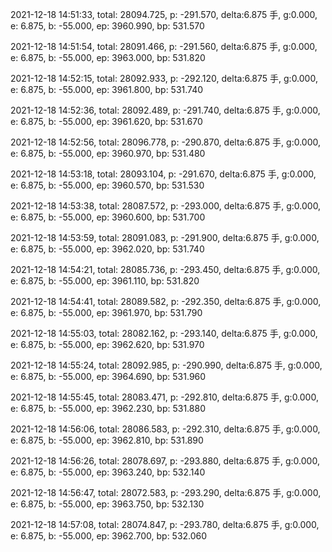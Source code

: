 2021-12-18 14:51:33, total: 28094.725, p: -291.570, delta:6.875 手, g:0.000, e: 6.875, b: -55.000, ep: 3960.990, bp: 531.570

2021-12-18 14:51:54, total: 28091.466, p: -291.560, delta:6.875 手, g:0.000, e: 6.875, b: -55.000, ep: 3963.000, bp: 531.820

2021-12-18 14:52:15, total: 28092.933, p: -292.120, delta:6.875 手, g:0.000, e: 6.875, b: -55.000, ep: 3961.800, bp: 531.740

2021-12-18 14:52:36, total: 28092.489, p: -291.740, delta:6.875 手, g:0.000, e: 6.875, b: -55.000, ep: 3961.620, bp: 531.670

2021-12-18 14:52:56, total: 28096.778, p: -290.870, delta:6.875 手, g:0.000, e: 6.875, b: -55.000, ep: 3960.970, bp: 531.480

2021-12-18 14:53:18, total: 28093.104, p: -291.670, delta:6.875 手, g:0.000, e: 6.875, b: -55.000, ep: 3960.570, bp: 531.530

2021-12-18 14:53:38, total: 28087.572, p: -293.000, delta:6.875 手, g:0.000, e: 6.875, b: -55.000, ep: 3960.600, bp: 531.700

2021-12-18 14:53:59, total: 28091.083, p: -291.900, delta:6.875 手, g:0.000, e: 6.875, b: -55.000, ep: 3962.020, bp: 531.740

2021-12-18 14:54:21, total: 28085.736, p: -293.450, delta:6.875 手, g:0.000, e: 6.875, b: -55.000, ep: 3961.110, bp: 531.820

2021-12-18 14:54:41, total: 28089.582, p: -292.350, delta:6.875 手, g:0.000, e: 6.875, b: -55.000, ep: 3961.970, bp: 531.790

2021-12-18 14:55:03, total: 28082.162, p: -293.140, delta:6.875 手, g:0.000, e: 6.875, b: -55.000, ep: 3962.620, bp: 531.970

2021-12-18 14:55:24, total: 28092.985, p: -290.990, delta:6.875 手, g:0.000, e: 6.875, b: -55.000, ep: 3964.690, bp: 531.960

2021-12-18 14:55:45, total: 28083.471, p: -292.810, delta:6.875 手, g:0.000, e: 6.875, b: -55.000, ep: 3962.230, bp: 531.880

2021-12-18 14:56:06, total: 28086.583, p: -292.310, delta:6.875 手, g:0.000, e: 6.875, b: -55.000, ep: 3962.810, bp: 531.890

2021-12-18 14:56:26, total: 28078.697, p: -293.880, delta:6.875 手, g:0.000, e: 6.875, b: -55.000, ep: 3963.240, bp: 532.140

2021-12-18 14:56:47, total: 28072.583, p: -293.290, delta:6.875 手, g:0.000, e: 6.875, b: -55.000, ep: 3963.750, bp: 532.130

2021-12-18 14:57:08, total: 28074.847, p: -293.780, delta:6.875 手, g:0.000, e: 6.875, b: -55.000, ep: 3962.700, bp: 532.060